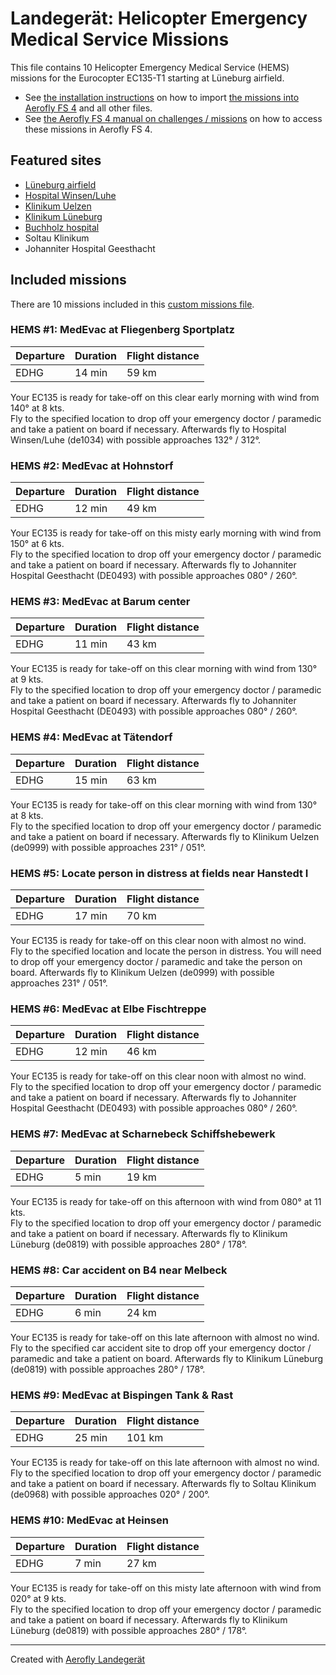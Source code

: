 # Landegerät: Helicopter Emergency Medical Service Missions

This file contains 10 Helicopter Emergency Medical Service (HEMS) missions for the Eurocopter EC135-T1 starting at Lüneburg airfield.

- See [the installation instructions](https://fboes.github.io/aerofly-missions/docs/generic-installation.html) on how to import [the missions into Aerofly FS 4](missions/custom_missions_user.tmc) and all other files.
- See [the Aerofly FS 4 manual on challenges / missions](https://www.aerofly.com/tutorials/missions/) on how to access these missions in Aerofly FS 4.

## Featured sites

- [Lüneburg airfield](https://aip.dfs.de/BasicVFR/)
- [Hospital Winsen/Luhe](https://aip.dfs.de/BasicVFR/)
- [Klinikum Uelzen](https://aip.dfs.de/BasicVFR/)
- [Klinikum Lüneburg](https://aip.dfs.de/BasicVFR/)
- [Buchholz hospital](https://aip.dfs.de/BasicVFR/)
- Soltau Klinikum
- Johanniter Hospital Geesthacht

## Included missions

There are 10 missions included in this [custom missions file](missions/custom_missions_user.tmc).

### HEMS #1: MedEvac at Fliegenberg Sportplatz

| Departure | Duration | Flight distance |
| --------- | -------- | --------------- |
| EDHG      | 14 min   | 59 km           |

Your EC135 is ready for take-off on this clear early morning with wind from 140° at 8 kts.  
Fly to the specified location to drop off your emergency doctor / paramedic and take a patient on board if necessary. Afterwards fly to Hospital Winsen/Luhe (de1034) with possible approaches 132° / 312°.

### HEMS #2: MedEvac at Hohnstorf

| Departure | Duration | Flight distance |
| --------- | -------- | --------------- |
| EDHG      | 12 min   | 49 km           |

Your EC135 is ready for take-off on this misty early morning with wind from 150° at 6 kts.  
Fly to the specified location to drop off your emergency doctor / paramedic and take a patient on board if necessary. Afterwards fly to Johanniter Hospital Geesthacht (DE0493) with possible approaches 080° / 260°.

### HEMS #3: MedEvac at Barum center

| Departure | Duration | Flight distance |
| --------- | -------- | --------------- |
| EDHG      | 11 min   | 43 km           |

Your EC135 is ready for take-off on this clear morning with wind from 130° at 9 kts.  
Fly to the specified location to drop off your emergency doctor / paramedic and take a patient on board if necessary. Afterwards fly to Johanniter Hospital Geesthacht (DE0493) with possible approaches 080° / 260°.

### HEMS #4: MedEvac at Tätendorf

| Departure | Duration | Flight distance |
| --------- | -------- | --------------- |
| EDHG      | 15 min   | 63 km           |

Your EC135 is ready for take-off on this clear morning with wind from 130° at 8 kts.  
Fly to the specified location to drop off your emergency doctor / paramedic and take a patient on board if necessary. Afterwards fly to Klinikum Uelzen (de0999) with possible approaches 231° / 051°.

### HEMS #5: Locate person in distress at fields near Hanstedt I

| Departure | Duration | Flight distance |
| --------- | -------- | --------------- |
| EDHG      | 17 min   | 70 km           |

Your EC135 is ready for take-off on this clear noon with almost no wind.  
Fly to the specified location and locate the person in distress. You will need to drop off your emergency doctor / paramedic and take the person on board. Afterwards fly to Klinikum Uelzen (de0999) with possible approaches 231° / 051°.

### HEMS #6: MedEvac at Elbe Fischtreppe

| Departure | Duration | Flight distance |
| --------- | -------- | --------------- |
| EDHG      | 12 min   | 46 km           |

Your EC135 is ready for take-off on this clear noon with almost no wind.  
Fly to the specified location to drop off your emergency doctor / paramedic and take a patient on board if necessary. Afterwards fly to Johanniter Hospital Geesthacht (DE0493) with possible approaches 080° / 260°.

### HEMS #7: MedEvac at Scharnebeck Schiffshebewerk

| Departure | Duration | Flight distance |
| --------- | -------- | --------------- |
| EDHG      | 5 min    | 19 km           |

Your EC135 is ready for take-off on this afternoon with wind from 080° at 11 kts.  
Fly to the specified location to drop off your emergency doctor / paramedic and take a patient on board if necessary. Afterwards fly to Klinikum Lüneburg (de0819) with possible approaches 280° / 178°.

### HEMS #8: Car accident on B4 near Melbeck

| Departure | Duration | Flight distance |
| --------- | -------- | --------------- |
| EDHG      | 6 min    | 24 km           |

Your EC135 is ready for take-off on this late afternoon with almost no wind.  
Fly to the specified car accident site to drop off your emergency doctor / paramedic and take a patient on board. Afterwards fly to Klinikum Lüneburg (de0819) with possible approaches 280° / 178°.

### HEMS #9: MedEvac at Bispingen Tank & Rast

| Departure | Duration | Flight distance |
| --------- | -------- | --------------- |
| EDHG      | 25 min   | 101 km          |

Your EC135 is ready for take-off on this late afternoon with almost no wind.  
Fly to the specified location to drop off your emergency doctor / paramedic and take a patient on board if necessary. Afterwards fly to Soltau Klinikum (de0968) with possible approaches 020° / 200°.

### HEMS #10: MedEvac at Heinsen

| Departure | Duration | Flight distance |
| --------- | -------- | --------------- |
| EDHG      | 7 min    | 27 km           |

Your EC135 is ready for take-off on this misty late afternoon with wind from 020° at 9 kts.  
Fly to the specified location to drop off your emergency doctor / paramedic and take a patient on board if necessary. Afterwards fly to Klinikum Lüneburg (de0819) with possible approaches 280° / 178°.

---

Created with [Aerofly Landegerät](https://github.com/fboes/aerofly-patterns)
